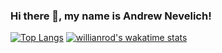 ### Hi there 👋, my name is Andrew Nevelich!

[![Top Langs](https://github-readme-stats.vercel.app/api/top-langs/?username=Giroskop&hide=PHP&layout=compact)](https://github.com/Giroskop/github-readme-stats) [![willianrod's wakatime stats](https://github-readme-stats.vercel.app/api/wakatime?username=Giroskop)](https://github.com/Giroskop/github-readme-stats)



<!--
**Giroskop/Giroskop** is a ✨ _special_ ✨ repository because its `README.md` (this file) appears on your GitHub profile.

Here are some ideas to get you started:

- 🔭 I’m currently working on ...
- 🌱 I’m currently learning ...
- 👯 I’m looking to collaborate on ...
- 🤔 I’m looking for help with ...
- 💬 Ask me about ...
- 📫 How to reach me: ...
- 😄 Pronouns: ...
- ⚡ Fun fact: ...
-->
